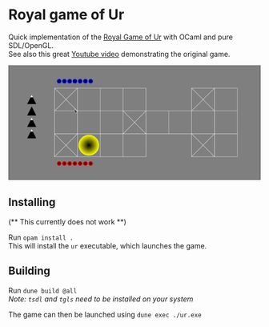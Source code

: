 # Royal game of Ur

Quick implementation of the [Royal Game of Ur](https://en.wikipedia.org/wiki/Royal_Game_of_Ur) with OCaml and pure SDL/OpenGL.  
See also this great [Youtube video](https://www.youtube.com/watch?v=WZskjLq040I) demonstrating the original game.

![animated demonstration](screen.gif)

## Installing

(** This currently does not work **)

Run `opam install .`  
This will install the `ur` executable, which launches the game.

## Building

Run `dune build @all`  
*Note: `tsdl` and `tgls` need to be installed on your system*

The game can then be launched using `dune exec ./ur.exe`
